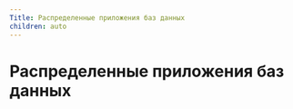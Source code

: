 ```yaml
---
Title: Распределенные приложения баз данных
children: auto
---
```



Распределенные приложения баз данных
====================================

<!-- TOC -->
